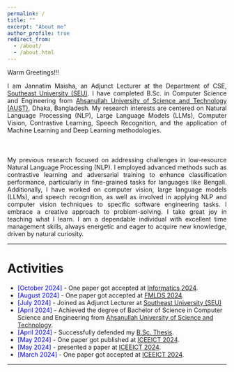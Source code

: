 ```yaml
---
permalink: /
title: ""
excerpt: "About me"
author_profile: true
redirect_from: 
  - /about/
  - /about.html
---
```


Warm Greetings!!!

<div style="text-align: justify"> 

I am Jannatim Maisha, an Adjunct Lecturer at the Department of CSE, <a href="https://seu.edu.bd/index.php">Southeast University (SEU)</a>. I have completed B.Sc. in Computer Science and Engineering from <a href="http://aust.edu/">Ahsanullah University of Science and Technology (AUST)</a>, Dhaka, Bangladesh. My research interests are centered on Natural Language Processing (NLP), Large Language Models (LLMs), Computer Vision, Contrastive Learning, Speech Recognition, and the application of Machine Learning and Deep Learning methodologies.
<br><br>
<br><br>
My previous research focused on addressing challenges in low-resource Natural Language Processing (NLP). I employed advanced methods such as contrastive learning and adversarial training to enhance classification performance, particularly in fine-grained tasks for languages like Bengali. Additionally, I have worked on computer vision, large language models (LLMs), and speech recognition, as well as involved in applying NLP and computer vision techniques to specific software engineering tasks. I embrace a creative approach to problem-solving. I take great joy in teaching what I learn. I am a dependable individual with excellent time management skills, always energetic and eager to acquire new knowledge, driven by natural curiosity.
</div>

-----------

# Activities 

* <span style="color:Blue"> [October 2024]  </span> - One paper got accepted at [Informatics 2024](https://informatics.kpi.fei.tuke.sk/).
* <span style="color:Blue"> [August 2024]  </span> - One paper got accepted at [FMLDS 2024](https://fmlds.org/).
* <span style="color:Blue"> [July 2024]  </span> - Joined as Adjunct Lecturer at <a href="https://seu.edu.bd/index.php">Southeast University (SEU)</a>
* <span style="color:Blue"> [April 2024]  </span> - Achieved the degree of Bachelor of Science in Computer Science and Engineering from [Ahsanullah University of Science and Technology](http://aust.edu/).
* <span style="color:Blue"> [April 2024]  </span> - Successfully defended my [B.Sc. Thesis](https://jannatim-maisha.github.io/files/Academic_Thesis.pdf).
* <span style="color:Blue"> [May 2024]  </span> - One paper got published at [ICEEICT 2024](https://iceeict.mist.ac.bd/).
* <span style="color:Blue"> [May 2024]  </span> - presented a paper at [ICEEICT 2024](https://iceeict.mist.ac.bd/).
* <span style="color:Blue"> [March 2024]  </span> - One paper got accepted at [ICEEICT 2024](https://iceeict.mist.ac.bd/).

<script type="text/javascript" src="//rf.revolvermaps.com/0/0/8.js?i=52vxgbx02tg&amp;m=0&amp;c=ff0000&amp;cr1=ffffff&amp;f=arial&amp;l=33" async="async"></script>

-----------


